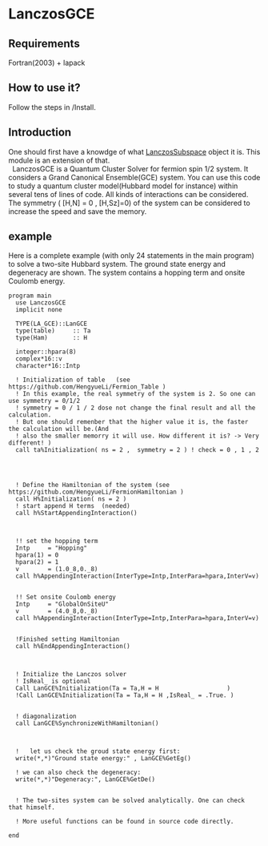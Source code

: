 # LanczosGCE
## Requirements
Fortran(2003) + lapack
## How to use it?
Follow the steps in /Install.
## Introduction
One should first have a knowdge of what [LanczosSubspace](https://github.com/HengyueLi/LanczosSubspace) object it is. This module is an extension of that. </br>&nbsp;
LanczosGCE is a Quantum Cluster Solver for fermion spin 1/2 system. It considers a Grand Canonical Ensemble(GCE) system. You can use this code to study a quantum cluster model(Hubbard model for instance) within several tens of lines of code. All kinds of interactions can be considered. The symmetry (  [H,N] = 0 , [H,S</sub>z</sub>]=0) of the system can be considered to increase the speed and save the memory.

## example
Here is a complete example (with only 24 statements in the main program) to solve a two-site Hubbard system. The ground state energy and degeneracy are shown. The system contains a hopping term and onsite Coulomb energy.


    program main
      use LanczosGCE
      implicit none

      TYPE(LA_GCE)::LanGCE
      type(table)     :: Ta
      type(Ham)       :: H

      integer::hpara(8)
      complex*16::v
      character*16::Intp

      ! Initialization of table   (see https://github.com/HengyueLi/Fermion_Table )
      ! In this example, the real symmetry of the system is 2. So one can use symmetry = 0/1/2
      ! symmetry = 0 / 1 / 2 dose not change the final result and all the calculation.
      ! But one should remenber that the higher value it is, the faster the calculation will be.(And
      ! also the smaller memorry it will use. How different it is? -> Very different! )
      call ta%Initialization( ns = 2 ,  symmetry = 2 ) ! check = 0 , 1 , 2




      ! Define the Hamiltonian of the system (see https://github.com/HengyueLi/FermionHamiltonian )
      call H%Initialization( ns = 2 )
      ! start append H terms  (needed)
      call h%StartAppendingInteraction()



      !! set the hopping term
      Intp     = "Hopping"
      hpara(1) = 0
      hpara(2) = 1
      v        = (1.0_8,0._8)
      call h%AppendingInteraction(InterType=Intp,InterPara=hpara,InterV=v)


      !! Set onsite Coulomb energy
      Intp     = "GlobalOnSiteU"
      v        = (4.0_8,0._8)
      call h%AppendingInteraction(InterType=Intp,InterPara=hpara,InterV=v)


      !Finished setting Hamiltonian
      call h%EndAppendingInteraction()



      ! Initialize the Lanczos solver
      ! IsReal_ is optional
      Call LanGCE%Initialization(Ta = Ta,H = H                   )
      !Call LanGCE%Initialization(Ta = Ta,H = H ,IsReal_ = .True. )


      ! diagonalization
      call LanGCE%SynchronizeWithHamiltonian()



      !   let us check the groud state energy first:
      write(*,*)"Ground state energy:" , LanGCE%GetEg()

      ! we can also check the degeneracy:
      write(*,*)"Degeneracy:", LanGCE%GetDe()


      ! The two-sites system can be solved analytically. One can check that himself.

      ! More useful functions can be found in source code directly.

    end
